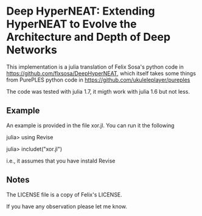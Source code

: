 #  Deep HyperNEAT: Extending HyperNEAT to Evolve the Architecture and Depth of Deep Networks

This implementation is a julia translation of Felix Sosa's python code in https://github.com/flxsosa/DeepHyperNEAT,
which itself takes some things from PurePLES python code in https://github.com/ukuleleplayer/pureples

The code was tested with julia 1.7, it migth work with julia 1.6 but not less. 

## Example

An example is provided in the file xor.jl. You can run it the following

julia> using Revise

julia> includet("xor.jl")

i.e., it assumes that you have instald Revise 

## Notes

The LICENSE file is a copy of Felix's LICENSE.

If you have any observation please let me know.
